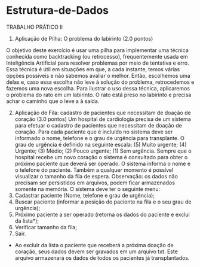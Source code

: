 # Estrutura-de-Dados

TRABALHO PRÁTICO II
  1. Aplicação de Pilha: O problema do labirinto (2.0 pontos)
  
  O objetivo deste exercício é usar uma pilha para implementar uma técnica conhecida como backtracking (ou retrocesso), frequentemente usada em Inteligência Artificial para resolver problemas por meio de tentativa e erro. Essa técnica é útil em situações em que, a cada instante, temos várias opções possíveis e não sabemos avaliar o melhor. Então, escolhemos uma delas e, caso essa escolha não leve à solução do problema, retrocedemos e fazemos uma nova escolha.
Para ilustrar o uso dessa técnica, aplicaremos o problema do rato em um labirinto. O rato está preso no labirinto e precisa achar o caminho que o leve a à saída.


2. Aplicação de Fila: cadastro de pacientes que necessitam de doação de coração (3.0 pontos)
Um hospital de cardiologia precisa de um sistema para efetuar o cadastro de pacientes que necessitam de doação de coração. Para cada paciente que é incluído no sistema deve ser informado o nome, telefone e o grau de urgência para transplante. O grau de urgência é definido na seguinte escala: (5) Muito urgente; (4) Urgente; (3) Médio; (2) Pouco urgente; (1) Sem urgência.
Sempre que o hospital recebe um novo coração o sistema é consultado para obter o próximo paciente que deverá ser operado. O sistema informa o nome e o telefone do paciente. Também a qualquer momento é possível visualizar o tamanho da fila de espera. Observação: os
dados não precisam ser persistidos em arquivos, podem ficar armazenados somente na memória. 
O sistema deve ter o seguinte menu:
1. Cadastrar paciente (Nome, telefone e grau de urgência);
2. Buscar paciente (informar a posição do paciente na fila e o seu grau de urgência);
3. Próximo paciente a ser operado (retorna os dados do paciente e exclui da lista*);
4. Verificar tamanho da fila;
5. Sair.
* Ao excluir da lista o paciente que receberá a próxima doação de coração, seus dados devem ser gravados em um arquivo txt. Este arquivo armazenará os dados de todos os pacientes já transplantados.


